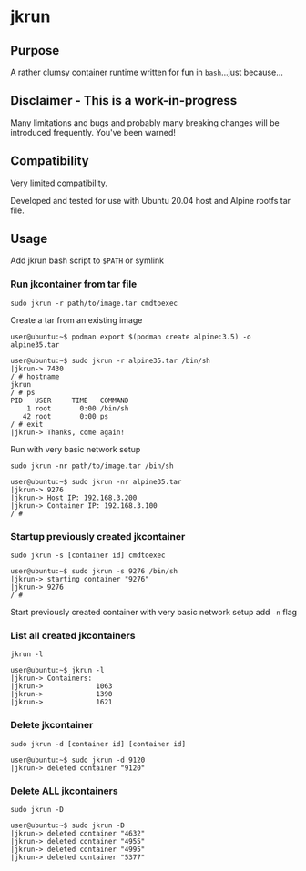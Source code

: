 # jkrun

## Purpose 
A rather clumsy container runtime written for fun in `bash`...just because...

## Disclaimer - This is a work-in-progress
Many limitations and bugs and probably many breaking changes will be introduced frequently. You've been warned!

## Compatibility
Very limited compatibility. 

Developed and tested for use with Ubuntu 20.04 host and Alpine rootfs tar file.

## Usage
Add jkrun bash script to `$PATH` or symlink
### Run jkcontainer from tar file
`sudo jkrun -r path/to/image.tar cmdtoexec`

Create a tar from an existing image
```
user@ubuntu:~$ podman export $(podman create alpine:3.5) -o alpine35.tar
```
```
user@ubuntu:~$ sudo jkrun -r alpine35.tar /bin/sh
|jkrun-> 7430
/ # hostname
jkrun
/ # ps
PID   USER     TIME   COMMAND
    1 root       0:00 /bin/sh
   42 root       0:00 ps
/ # exit
|jkrun-> Thanks, come again!
```
Run with very basic network setup

`sudo jkrun -nr path/to/image.tar /bin/sh`
```
user@ubuntu:~$ sudo jkrun -nr alpine35.tar
|jkrun-> 9276
|jkrun-> Host IP: 192.168.3.200
|jkrun-> Container IP: 192.168.3.100
/ # 
```
### Startup previously created jkcontainer
`sudo jkrun -s [container id] cmdtoexec`
```
user@ubuntu:~$ sudo jkrun -s 9276 /bin/sh
|jkrun-> starting container "9276"
|jkrun-> 9276
/ # 
```
Start previously created container with very basic network setup add `-n` flag
### List all created jkcontainers
`jkrun -l`
```
user@ubuntu:~$ jkrun -l
|jkrun-> Containers:
|jkrun->             1063
|jkrun->             1390
|jkrun->             1621
```
### Delete jkcontainer
`sudo jkrun -d [container id] [container id]`
```
user@ubuntu:~$ sudo jkrun -d 9120
|jkrun-> deleted container "9120"
```
### Delete ALL jkcontainers
`sudo jkrun -D`
```
user@ubuntu:~$ sudo jkrun -D
|jkrun-> deleted container "4632"
|jkrun-> deleted container "4955"
|jkrun-> deleted container "4995"
|jkrun-> deleted container "5377"
```